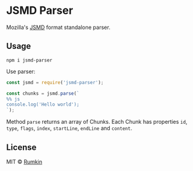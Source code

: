 # JSMD Parser

Mozilla's [JSMD](https://iodide-project.github.io/docs/jsmd/) format standalone parser.

## Usage

```shell
npm i jsmd-parser
```

Use parser:
```javascript
const jsmd = require('jsmd-parser');

const chunks = jsmd.parse(`
%% js
console.log('Hello world');
`);
```

Method `parse` returns an array of Chunks. Each Chunk has properties `id`, `type`, `flags`,
`index`, `startLine`, `endLine` and `content`.

## License

MIT © [Rumkin](https://rumk.in)
